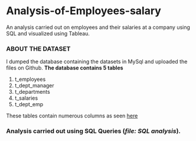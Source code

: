 # Analysis-of-Employees-salary
An analysis carried out on employees and their salaries at a company using SQL and visualized using Tableau.

### ABOUT THE DATASET
I dumped the database containing the datasets in MySql and uploaded the files on Github.
**The database contains 5 tables** 
1. t_employees
2. t_dept_manager
3. t_departments
4. t_salaries
5. t_dept_emp

These tables contain numerous columns as seen [here](https://github.com/Jumoke-Lucas/Analysis-of-Employees-salary/blob/main/employees_mod_db.pdf)

### Analysis carried out using SQL Queries (*file: SQL analysis*).
